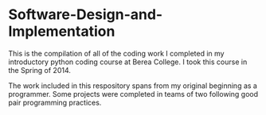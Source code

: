 # Software-Design-and-Implementation
This is the compilation of all of the coding work I completed in my introductory python coding course at Berea College. I took this course in the Spring of 2014. 

The work included in this respository spans from my original beginning as a programmer. Some projects were completed in teams of two following good pair programming practices. 
